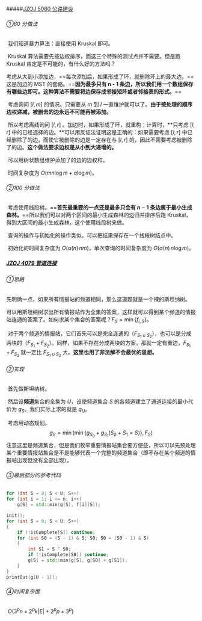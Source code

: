 #####[JZOJ 5060 公路建设](https://jzoj.net/senior/#main/show/5060)

###### ①60 分做法

​	我们知道暴力算法：直接使用 Kruskal 即可。

​	Kruskal 算法需要先按边权排序，而这三个特殊的测试点并不需要。但是跑 Kruskal 肯定是不可能的，有什么好的方法吗？

​	考虑从大到小添加边，==每次添加后，如果形成了环，就删除环上的最大边。==这是加边的 MST 的套路。==**因为最多只有 n - 1 条边，所以我们用一个数组保存有哪些边即可。这种算法不需要将边保存成邻接矩阵或者邻接表的形式。**==

​	考虑询问 $[l, m]$ 的情况。只需要从 $m$ 到 $l$ 一直维护就可以了。**由于按处理的顺序边权递减，被删去的边永远不可能再被添加。**

​	所以考虑离线询问 $[l, r]$ 。加边时，如果形成了环，就重构；计算时，**只考虑 $[l, r]$ 中的已经选择的边。**可以用反证法证明这是正确的：如果需要考虑 $[l, r]$ 中已经删除了的边，而使它被删除的边是一定存在与 $[l, r]$ 的，因此不需要考虑被删除了的边。**这个做法要求边权是从小到大递增的。**

​	可以用树状数组维护添加了的边的边权和。

​	时间复杂度为 $O(mn \log m + q \log m)$。

###### ②100 分做法

​	考虑使用线段树。==**首先最重要的一点还是最多只会有 $n - 1$ 条边属于最小生成森林。**==所以我们可以对两个区间的最小生成森林的边归并排序后跑 Kruskal，得到大区间的最小生成森林。这个使用线段树来做。

​	查询的操作与初始化的操作类似。可以把结果保存在一个线段树结点中。

​	初始化的时间复杂度为 $O(\alpha(n) \, nm)$，单次查询的时间复杂度为 $O(\alpha(n) \, n \log m)$。

##### [JZOJ 4079 管道连接](https://jzoj.net/senior/#main/show/4079)

###### ①思路

​	先明确一点，如果所有情报站的频道相同，那么这道题就是一个裸的斯坦纳树。

​	可以用斯坦纳树求出所有情报站作为全集的答案，这样就可以得到某个频道的情报站连通的答案了。如何求某个集合的答案呢？$F_{S} = \min \{ f_{i, S} \}$。

​	对于两个频道的情报站，它们首先可以是完全连通的（$F_{S_1 \cup S_2}$），也可以是分成两块的（$F_{S_1} + F_{S_2}$）。同样，如果不存在分成两块的方案，那就一定有重边，$F_{S_1} + F_{S_2}$ 就一定比 $F_{S_1 \cup S_2}$ 大。**这里也用了非法解不会最优的思想。**

###### ②实现

​	首先做斯坦纳树。

​	然后设**频道**集合的全集为 $U$，设使频道集合 $S$ 的各频道建立了通道连接的最小代价为 $g_{S}$。我们实际上求的就是 $g_U$。

​	考虑用动态规划。
$$
g_S = \min(\min \{ 
g_{S_0} + g_{S_1} (S_0 + S_1 = S)
\},
F_{S}
)
$$
​	注意这里是频道集合，但是我们枚举重要情报站集合要方便些，所以可以先预处理某个重要情报站集合是不是能够代表一个完整的频道集合（即不存在某个频道的情报站出现但没有全部出现）。

###### ③最后部分的参考代码

```c++
for (int S = 0; S < U; S++)
for (int i = 1; i <= n; i++)
	g[S] = std::min(g[S], f[i][S]);

init();
for (int S = 0; S < U; S++)
{
	if (!isComplete[S]) continue;
	for (int S0 = (S - 1) & S; S0; S0 = (S0 - 1) & S)
	{
		int S1 = S ^ S0;
		if (!isComplete[S0]) continue;
		g[S] = std::min(g[S], g[S0] + g[S1]);
	}
}
printOut(g[U - 1]);
```

###### ④时间复杂度

​	$O(3^{p}n + 2^{p}k|E| + 2^{p}p + 3^{p})$